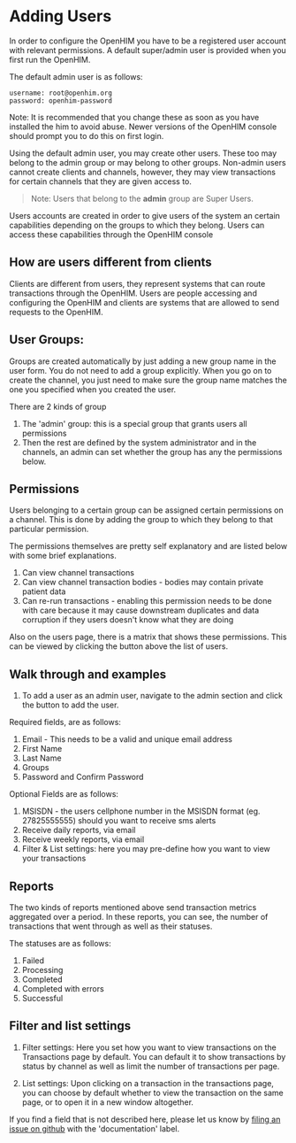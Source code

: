Adding Users
============

In order to configure the OpenHIM you have to be a registered user account with relevant permissions. A default super/admin user is provided when you first run the OpenHIM.

The default admin user is as follows:

```
username: root@openhim.org
password: openhim-password
```

Note: It is recommended that you change these as soon as you have installed the him to avoid abuse. Newer versions of the OpenHIM console should prompt you to do this on first login.

Using the default admin user, you may create other users. These too may belong to the admin group or may belong to other groups. Non-admin users cannot create clients and channels, however, they may view transactions for certain channels that they are given access to.

> Note: Users that belong to the **admin** group are Super Users.

Users accounts are created in order to give users of the system an certain capabilities depending on the groups to which they belong. Users can access these capabilities through the OpenHIM console

## How are users different from clients

Clients are different from users, they represent systems that can route transactions through the OpenHIM. Users are people accessing and configuring the OpenHIM and clients are systems that are allowed to send requests to the OpenHIM.

## User Groups:

Groups are created automatically by just adding a new group name in the user form. You do not need to add a group explicitly. When you go on to create the channel, you just need to make sure the group name matches the one you specified when you created the user.

There are 2 kinds of group

1. The 'admin' group: this is a special group that grants users all permissions
2. Then the rest are defined by the system administrator and in the channels, an admin can
set whether the group has any the permissions below.

## Permissions

Users belonging to a certain group can be assigned certain permissions on a channel. This is done by adding the group to which they belong to that particular permission.

The permissions themselves are pretty self explanatory and are listed below with some brief explanations.

1. Can view channel transactions
2. Can view channel transaction bodies - bodies may contain private patient data
3. Can re-run transactions - enabling this permission needs to be done with care because it may cause downstream duplicates and data corruption if they users doesn't know what they are doing

Also on the users page, there is a matrix that shows these permissions. This can be viewed by clicking the button above the list of users.

## Walk through and examples

1. To add a user as an admin user, navigate to the admin section and click the button to add the user.

Required fields, are as follows:

1. Email - This needs to be a valid and unique email address
2. First Name
3. Last Name
4. Groups
5. Password and Confirm Password

Optional Fields are as follows:

1. MSISDN - the users cellphone number in the MSISDN format (eg. 27825555555) should you want to receive sms alerts
2. Receive daily reports, via email
3. Receive weekly reports, via email
4. Filter & List settings: here you may pre-define how you want to view your transactions

## Reports

The two kinds of reports mentioned above send transaction metrics aggregated over a period. In these reports, you can see, the number of transactions that went through as well as their statuses.

The statuses are as follows:

1. Failed
2. Processing
3. Completed
4. Completed with errors
5. Successful

## Filter and list settings

1. Filter settings: Here you set how you want to view transactions on the Transactions page by default. You can default it to show transactions by status by channel as well as limit the number of transactions per page.

2. List settings: Upon clicking on a transaction in the transactions page, you can choose by default whether to view the transaction on the same page, or to open it in a new window altogether.

If you find a field that is not described here, please let us know by [filing an issue on github](https://github.com/jembi/openhim-core-js/issues/new) with the 'documentation' label.
